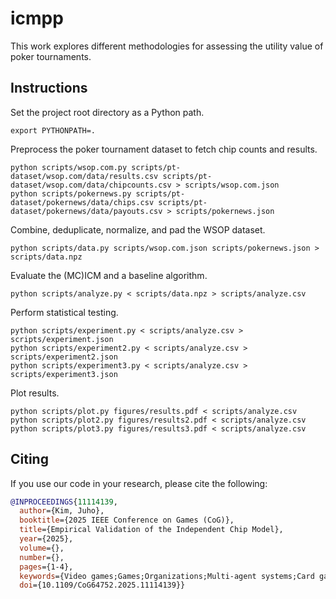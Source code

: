 # icmpp

This work explores different methodologies for assessing the utility value of poker tournaments.

## Instructions

Set the project root directory as a Python path.

```console
export PYTHONPATH=.
```

Preprocess the poker tournament dataset to fetch chip counts and results.

```console
python scripts/wsop.com.py scripts/pt-dataset/wsop.com/data/results.csv scripts/pt-dataset/wsop.com/data/chipcounts.csv > scripts/wsop.com.json
python scripts/pokernews.py scripts/pt-dataset/pokernews/data/chips.csv scripts/pt-dataset/pokernews/data/payouts.csv > scripts/pokernews.json
```

Combine, deduplicate, normalize, and pad the WSOP dataset.

```console
python scripts/data.py scripts/wsop.com.json scripts/pokernews.json > scripts/data.npz
```

Evaluate the (MC)ICM and a baseline algorithm.

```console
python scripts/analyze.py < scripts/data.npz > scripts/analyze.csv
```

Perform statistical testing.

```console
python scripts/experiment.py < scripts/analyze.csv > scripts/experiment.json
python scripts/experiment2.py < scripts/analyze.csv > scripts/experiment2.json
python scripts/experiment3.py < scripts/analyze.csv > scripts/experiment3.json
```

Plot results.

```console
python scripts/plot.py figures/results.pdf < scripts/analyze.csv
python scripts/plot2.py figures/results2.pdf < scripts/analyze.csv
python scripts/plot3.py figures/results3.pdf < scripts/analyze.csv
```

Citing
------

If you use our code in your research, please cite the following:

```bibtex
@INPROCEEDINGS{11114139,
  author={Kim, Juho},
  booktitle={2025 IEEE Conference on Games (CoG)}, 
  title={Empirical Validation of the Independent Chip Model}, 
  year={2025},
  volume={},
  number={},
  pages={1-4},
  keywords={Video games;Games;Organizations;Multi-agent systems;Card games;Games of chance;Multi-agent systems;Poker;Strategy games},
  doi={10.1109/CoG64752.2025.11114139}}
```
